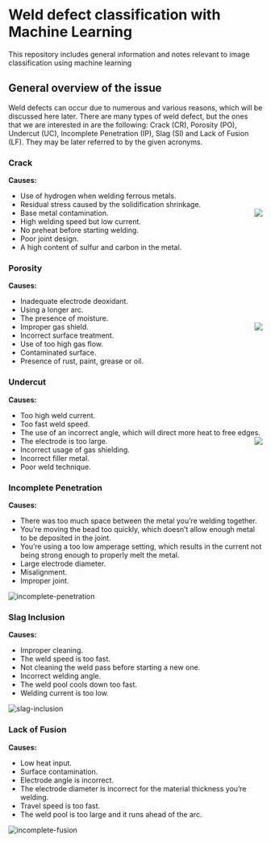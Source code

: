 # Weld defect classification with Machine Learning

This repository includes general information and notes relevant to image classification using machine learning

## General overview of the issue
Weld defects can occur due to numerous and various reasons, which will be discussed here later. There are many types of weld defect, but the ones that we are interested in are the following: Crack (CR), Porosity (PO), Undercut (UC), Incomplete Penetration (IP), Slag (Sl) and Lack of Fusion (LF). They may be later referred to by the given acronyms.

### Crack
**Causes:**
* Use of hydrogen when welding ferrous metals.
* Residual stress caused by the solidification shrinkage.
* Base metal contamination.                                   <img align="right" src = "https://user-images.githubusercontent.com/63436458/186449212-a5368df4-4b3e-48fa-b5d2-274e8a4a1b8f.png">
* High welding speed but low current.
* No preheat before starting welding.
* Poor joint design.
* A high content of sulfur and carbon in the metal.


### Porosity
**Causes:**
* Inadequate electrode deoxidant.
* Using a longer arc.
* The presence of moisture.
* Improper gas shield.                                      <img align="right" src = "https://user-images.githubusercontent.com/63436458/186449919-ac8b945a-4ec9-4d4c-9857-7d832689b69c.png">
* Incorrect surface treatment.
* Use of too high gas flow.
* Contaminated surface.
* Presence of rust, paint, grease or oil.


### Undercut
**Causes:**
* Too high weld current.
* Too fast weld speed.
* The use of an incorrect angle, which will direct more heat to free edges.       <img align="right" src = "https://user-images.githubusercontent.com/63436458/186450108-c3a4a653-6dda-4ab4-995d-c980477be894.png">
* The electrode is too large.
* Incorrect usage of gas shielding.
* Incorrect filler metal.
* Poor weld technique.


### Incomplete Penetration
**Causes:**
* There was too much space between the metal you’re welding together.
* You’re moving the bead too quickly, which doesn’t allow enough metal to be deposited in the joint.
* You’re using a too low amperage setting, which results in the current not being strong enough to properly melt the metal.
* Large electrode diameter.
* Misalignment.
* Improper joint.

![incomplete-penetration](https://user-images.githubusercontent.com/63436458/186450625-99c48018-077f-469d-8142-c2ae25e57f5c.png)

### Slag Inclusion
**Causes:**
* Improper cleaning.
* The weld speed is too fast.
* Not cleaning the weld pass before starting a new one.
* Incorrect welding angle.
* The weld pool cools down too fast.
* Welding current is too low.

![slag-inclusion](https://user-images.githubusercontent.com/63436458/186450667-0a19c2d7-e31f-4c1e-9f2a-c40470f468fb.png)

### Lack of Fusion

**Causes:**
* Low heat input.
* Surface contamination.
* Electrode angle is incorrect.
* The electrode diameter is incorrect for the material thickness you’re welding.
* Travel speed is too fast.
* The weld pool is too large and it runs ahead of the arc.

![incomplete-fusion](https://user-images.githubusercontent.com/63436458/186450882-0b50d468-11ad-4306-b97b-d0b2ecb7e233.png)
